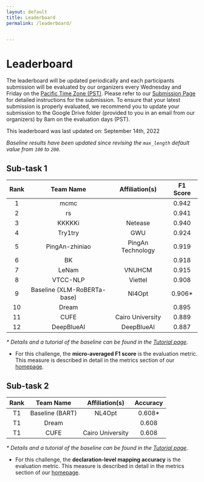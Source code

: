 ```yaml
---
layout: default
title: Leaderboard
permalink: /leaderboard/


---
```


# Leaderboard

The leaderboard will be updated periodically and each participants submission will be evaluated by our organizers every Wednesday and Friday on the [Pacific Time Zone (PST)](https://time.is/PT). Please refer to <!-- the template in the starter kit and --> our [Submission Page](https://nl4opt.github.io/submissions/) for detailed instructions for the submission. To ensure that your latest submission is properly evaluated, we recommend you to update your submission to the Google Drive folder (provided to you in an email from our organizers) by 8am on the evaluation days (PST). 

This leaderboard was last updated on: September 14th, 2022

*Baseline results have been updated since revising the `max_length` default value from `100` to `200`*.

## Sub-task 1

| Rank | Team Name                   | Affiliation(s)   | F1 Score |
|:----:|:---------------------------:|:----------------:|:--------:|
| 1    | mcmc                        |                  | 0.942    |
| 2    | rs                          |                  | 0.941    |
| 3    | KKKKKi                      | Netease          | 0.940    |
| 4    | Try1try                     | GWU              | 0.924    |
| 5    | PingAn-zhiniao              | PingAn Technology| 0.919    |
| 6    | BK                          |                  | 0.918    |
| 7    | LeNam                       | VNUHCM           | 0.915    |
| 8    | VTCC-NLP                    | Viettel          | 0.908    |
| 9    | Baseline (XLM-RoBERTa-base) | Nl4Opt           | 0.906*   |
| 10   | Dream                       |                  | 0.895    |
| 11   | CUFE                        | Cairo University | 0.889    |
| 12   | DeepBlueAI                  | DeepBlueAI       | 0.887    |


*\* Details and a tutorial of the baseline can be found in the [Tutorial page](https://nl4opt.github.io/tutorial/).*

* For this challenge, the **micro-averaged F1 score** is the evaluation metric. This measure is described in detail in the metrics section of our [homepage](https://nl4opt.github.io/). 

## Sub-task 2

| Rank | Team Name       | Affiliation(s) | Accuracy |
|:----:|:---------------:|:--------------:|:--------:|
| T1   | Baseline (BART) | NL4Opt         | 0.608*   |
| T1   | Dream           |                | 0.608    |
| T1   | CUFE            |Cairo University| 0.608    |

*\* Details and a tutorial of the baseline can be found in the [Tutorial page](https://nl4opt.github.io/tutorial/).*

* For this challenge, the **declaration-level mapping accuracy** is the evaluation metric. This measure is described in detail in the metrics section of our [homepage](https://nl4opt.github.io/).
